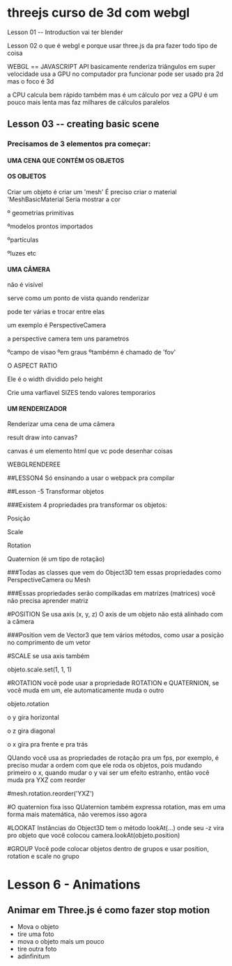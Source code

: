 # threejs curso de 3d com webgl

Lesson 01 -- Introduction
vai ter blender


Lesson 02
o que é webgl e porque usar three.js
da pra fazer todo tipo de coisa

WEBGL == JAVASCRIPT API
basicamente renderiza triângulos em super velocidade
usa a GPU no computador pra funcionar
pode ser usado pra 2d mas o foco é 3d

a CPU calcula bem rápido também mas é um cálculo por vez
a GPU é um pouco mais lenta mas faz milhares de cálculos paralelos


## Lesson 03 -- creating basic scene
 ### Precisamos de 3 elementos pra começar:
 #### UMA CENA QUE CONTÉM OS OBJETOS
 
 #### OS OBJETOS
 
 Criar um objeto é criar um 'mesh'
 É preciso criar o material 'MeshBasicMaterial
 Seria mostrar a cor
 
 º geometrias primitivas
 
 ºmodelos prontos importados
 
 ºpartículas
 
 ºluzes etc
 
#### UMA CÂMERA

não é visível

serve como um ponto de vista quando renderizar

pode ter várias e trocar entre elas

um exemplo é PerspectiveCamera

a perspective camera tem uns parametros

ºcampo de visao
ºem graus
ºtambémn é chamado de 'fov'

O ASPECT RATIO

Ele é o width dividido pelo height

Crie uma varfiavel SIZES tendo valores temporarios

 
#### UM RENDERIZADOR
 
 Renderizar uma cena de uma câmera
 
 result draw into canvas?
 
 canvas é um elemento html que vc pode desenhar coisas
 
 WEBGLRENDEREE
 
 
##LESSON4 
Só ensinando a usar o webpack pra compilar

##Lesson -5 Transformar objetos

###Existem 4 propriedades pra transformar os objetos:

Posição

Scale

Rotation

Quaternion (é um tipo de rotação)

###Todas as classes que vem do Object3D tem essas propriedades como PerspectiveCamera ou Mesh

###Essas propriedades serão compilkadas em matrizes (matrices) você não precisa aprender matriz

#POSITION
Se usa axis (x, y, z)
O axis de um objeto não está alinhado com a câmera

###Position vem de Vector3 que tem vários métodos, como usar a posição no comprimento de um vetor

#SCALE
se usa axis também

objeto.scale.set(1, 1, 1)


#ROTATION
você pode usar a propriedade ROTATION e QUATERNION, se você muda em um, ele automaticamente muda o outro

objeto.rotation

o y gira horizontal

o z gira diagonal

o x gira pra frente e pra trás

QUando você usa as propriedades de rotação pra um fps,  por exemplo, é preciso mudar a ordem com que ele roda os objetos, pois mudando primeiro o x, quando mudar o y vai ser um efeito estranho, então você muda pra YXZ com reorder

#mesh.rotation.reorder('YXZ')

#O quaternion fixa isso
QUaternion também expressa rotation, mas em uma forma mais matemática, não veremos isso agora


#LOOKAT
Instâncias do Object3D tem o método lookAt(...) onde seu -z vira pro objeto que você colocou
camera.lookAt(objeto.position)

#GROUP
Você pode colocar objetos dentro de grupos e usar position, rotation e scale no grupo



# Lesson 6 - Animations

## Animar em Three.js é como fazer stop motion
 - Mova o objeto
 - tire uma foto
 - mova o objeto mais um pouco
 - tire outra foto
 - adinfinitum


























